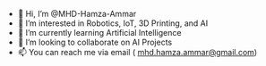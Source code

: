 - 👋 Hi, I’m @MHD-Hamza-Ammar
- 👀 I’m interested in Robotics, IoT, 3D Printing, and AI
- 🌱 I’m currently learning Artificial Intelligence
- 💞️ I’m looking to collaborate on AI Projects
- 📫 You can reach me via email ( mhd.hamza.ammar@gmail.com)


